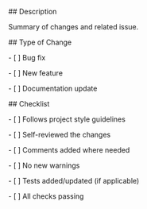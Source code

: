\## Description

Summary of changes and related issue.



\## Type of Change

\- \[ ] Bug fix

\- \[ ] New feature

\- \[ ] Documentation update



\## Checklist

\- \[ ] Follows project style guidelines

\- \[ ] Self-reviewed the changes

\- \[ ] Comments added where needed

\- \[ ] No new warnings

\- \[ ] Tests added/updated (if applicable)

\- \[ ] All checks passing



